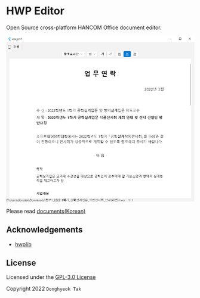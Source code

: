 # HWP Editor

Open Source cross-platform HANCOM Office document editor.

![screenshot](./docs/screenshot.png)

Please read [documents(Korean)](docs/index.md)

## Acknowledgements

- [hwplib](https://github.com/neolord0/hwplib)

## License

Licensed under the [GPL-3.0 License](LICENSE)

Copyright 2022 `Donghyeok Tak`
